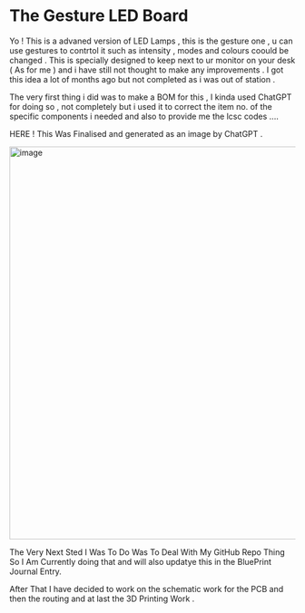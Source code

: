 # The Gesture LED Board

Yo ! This is a advaned version of LED Lamps , this is the gesture one , u can use gestures to contrtol it such as intensity , modes and colours coould be changed . This is specially designed to keep next to ur monitor on your desk ( As for me ) and i have still not thought to make any improvements . I got this idea a lot of months ago but not completed as i was out of station . 

The very first thing i did was to make a BOM for this , I kinda used ChatGPT for doing so , not completely but i used it to correct the item no. of the specific components i needed and also to provide me the lcsc codes ....

HERE ! This Was Finalised and generated as an image by ChatGPT . 

<img width="845" height="693" alt="image" src="https://github.com/user-attachments/assets/270fd342-ea1f-48cb-9fc1-3b0c2c3e855a" />

The Very Next Sted I  Was To Do Was To Deal With My GitHub Repo Thing So I Am Currently doing that and will also updatye this in the BluePrint Journal Entry. 

After That I have decided to work on the schematic work for the PCB and then the routing and at last the 3D Printing Work . 


